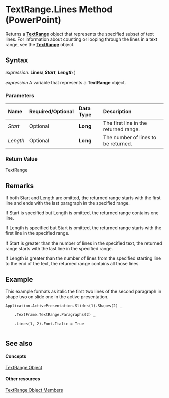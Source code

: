 
# TextRange.Lines Method (PowerPoint)

Returns a  **[TextRange](7c234107-c423-7ec9-e8bd-a82cc3b345de.md)** object that represents the specified subset of text lines. For information about counting or looping through the lines in a text range, see the **[TextRange](7c234107-c423-7ec9-e8bd-a82cc3b345de.md)** object.


## Syntax

 _expression_. **Lines**( **_Start_**, **_Length_** )

 _expression_ A variable that represents a **TextRange** object.


### Parameters



|**Name**|**Required/Optional**|**Data Type**|**Description**|
|:-----|:-----|:-----|:-----|
| _Start_|Optional|**Long**|The first line in the returned range.|
| _Length_|Optional|**Long**|The number of lines to be returned.|

### Return Value

TextRange


## Remarks

If both Start and Length are omitted, the returned range starts with the first line and ends with the last paragraph in the specified range.

If Start is specified but Length is omitted, the returned range contains one line.

If Length is specified but Start is omitted, the returned range starts with the first line in the specified range.

If Start is greater than the number of lines in the specified text, the returned range starts with the last line in the specified range.

If Length is greater than the number of lines from the specified starting line to the end of the text, the returned range contains all those lines.


## Example

This example formats as italic the first two lines of the second paragraph in shape two on slide one in the active presentation.


```
Application.ActivePresentation.Slides(1).Shapes(2) _

    .TextFrame.TextRange.Paragraphs(2) _

    .Lines(1, 2).Font.Italic = True


```


## See also


#### Concepts


[TextRange Object](7c234107-c423-7ec9-e8bd-a82cc3b345de.md)
#### Other resources


[TextRange Object Members](cb8dc5ff-34de-3d04-1d56-ed387daaf6b9.md)
